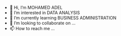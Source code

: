 - 👋 Hi, I’m MOHAMED ADEL
- 👀 I’m interested in DATA ANALYSIS
- 🌱 I’m currently learning BUSINESS ADMINISTRATION
- 💞️ I’m looking to collaborate on ...
- 📫 How to reach me ...

<!---
MOHAMAMED98765/MOHAMAMED98765 is a ✨ special ✨ repository because its `README.md` (this file) appears on your GitHub profile.
You can click the Preview link to take a look at your changes.
--->
